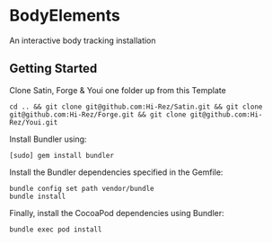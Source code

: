 # BodyElements

An interactive body tracking installation

## Getting Started

Clone Satin, Forge & Youi one folder up from this Template

```
cd .. && git clone git@github.com:Hi-Rez/Satin.git && git clone git@github.com:Hi-Rez/Forge.git && git clone git@github.com:Hi-Rez/Youi.git
```

Install Bundler using:

```
[sudo] gem install bundler
```

Install the Bundler dependencies specified in the Gemfile:

```
bundle config set path vendor/bundle
bundle install
```

Finally, install the CocoaPod dependencies using Bundler:

```
bundle exec pod install
```
